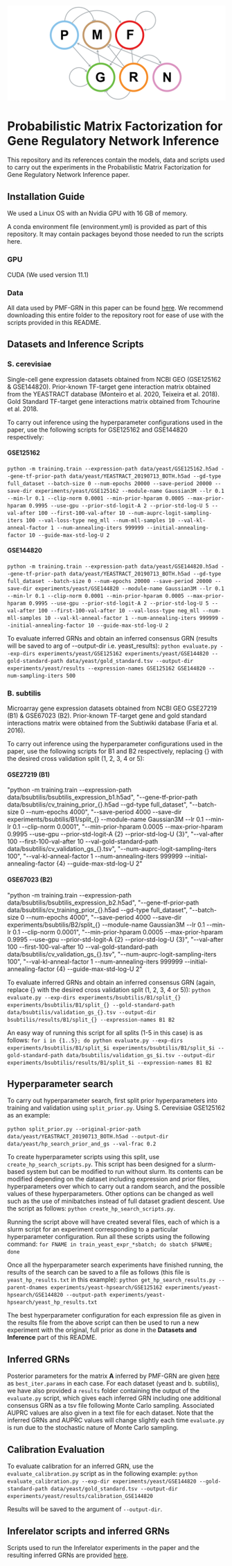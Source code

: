 ![PMFGRN](PMF-GRN_logo.png)

# Probabilistic Matrix Factorization for Gene Regulatory Network Inference

This repository and its references contain the models, data and scripts used to carry out the experiments in the
Probabilistic Matrix Factorization for Gene Regulatory Network Inference paper.

## Installation Guide

We used a Linux OS with an Nvidia GPU with 16 GB of memory.

A conda environment file (environment.yml) is provided as part of this repository. It may contain packages beyond those
needed to run the scripts here.

### GPU
CUDA (We used version 11.1)

### Data
All data used by PMF-GRN in this paper can be found
[here](https://drive.google.com/drive/folders/1LNt2Fy4p8NBNzq5SUeKP7jKay8JhQeGL?usp=sharing).
We recommend downloading this entire folder to the repository root for ease of use with the scripts provided
in this README.

## Datasets and Inference Scripts
### S. cerevisiae
Single-cell gene expression datasets obtained from NCBI GEO (GSE125162 & GSE144820).
Prior-known TF-target gene interaction matrix obtained from the YEASTRACT database (Monteiro et al. 2020, Teixeira et al. 2018).
Gold Standard TF-target gene interactions matrix obtained from Tchourine et al. 2018.

To carry out inference using the hyperparameter configurations used in the paper, use the following scripts for
GSE125162 and GSE144820 respectively:
#### GSE125162
`python -m training.train --expression-path data/yeast/GSE125162.h5ad
--gene-tf-prior-path data/yeast/YEASTRACT_20190713_BOTH.h5ad --gd-type full_dataset --batch-size 0 --num-epochs 20000
--save-period 20000 --save-dir experiments/yeast/GSE125162 --module-name Gaussian3M --lr 0.1
--min-lr 0.1 --clip-norm 0.0001 --min-prior-hparam 0.0005 --max-prior-hparam 0.9995 --use-gpu --prior-std-logit-A 2
--prior-std-log-U 5 --val-after 100 --first-100-val-after 10 --num-auprc-logit-sampling-iters 100
--val-loss-type neg_mll --num-mll-samples 10 --val-kl-anneal-factor 1 --num-annealing-iters 999999
--initial-annealing-factor 10 --guide-max-std-log-U 2`
#### GSE144820
`python -m training.train --expression-path data/yeast/GSE144820.h5ad
--gene-tf-prior-path data/yeast/YEASTRACT_20190713_BOTH.h5ad --gd-type full_dataset --batch-size 0 --num-epochs 20000
--save-period 20000 --save-dir experiments/yeast/GSE144820 --module-name Gaussian3M --lr 0.1 --min-lr 0.1
--clip-norm 0.0001 --min-prior-hparam 0.0005 --max-prior-hparam 0.9995 --use-gpu --prior-std-logit-A 2
--prior-std-log-U 5 --val-after 100 --first-100-val-after 10 --val-loss-type neg_mll --num-mll-samples 10
--val-kl-anneal-factor 1 --num-annealing-iters 999999 --initial-annealing-factor 10 --guide-max-std-log-U 2`

To evaluate inferred GRNs and obtain an inferred consensus GRN (results will be saved to arg of --output-dir
i.e. yeast_results):
`python evaluate.py --exp-dirs experiments/yeast/GSE125162 experiments/yeast/GSE144820
--gold-standard-path data/yeast/gold_standard.tsv --output-dir experiments/yeast/results
--expression-names GSE125162 GSE144820 --num-sampling-iters 500`

### B. subtilis
Microarray gene expression datasets obtained from NCBI GEO GSE27219 (B1) & GSE67023 (B2). 
Prior-known TF-target gene and gold standard interactions matrix were obtained from the Subtiwiki database (Faria et al. 2016).

To carry out inference using the hyperparameter configurations used in the paper, use the following scripts for
B1 and B2 respectively, replacing {} with the desired cross validation split (1, 2, 3, 4 or 5):

#### GSE27219 (B1)
"python -m training.train --expression-path data/bsubtilis/bsubtilis_expression_b1.h5ad",
    "--gene-tf-prior-path data/bsubtilis/cv_training_prior_{}.h5ad --gd-type full_dataset",
    "--batch-size 0 --num-epochs 4000",
    "--save-period 4000 --save-dir experiments/bsubtilis/B1/split_{} --module-name Gaussian3M --lr 0.1 --min-lr 0.1 --clip-norm 0.0001",
    "--min-prior-hparam 0.0005 --max-prior-hparam 0.9995 --use-gpu --prior-std-logit-A {2} --prior-std-log-U {3}",
    "--val-after 100 --first-100-val-after 10 --val-gold-standard-path data/bsubtilis/cv_validation_gs_{}.tsv",
    "--num-auprc-logit-sampling-iters 100",
    "--val-kl-anneal-factor 1 --num-annealing-iters 999999 --initial-annealing-factor {4} --guide-max-std-log-U 2"

#### GSE67023 (B2)
"python -m training.train --expression-path data/bsubtilis/bsubtilis_expression_b2.h5ad",
    "--gene-tf-prior-path data/bsubtilis/cv_training_prior_{}.h5ad --gd-type full_dataset",
    "--batch-size 0 --num-epochs 4000",
    "--save-period 4000 --save-dir experiments/bsubtilis/B2/split_{} --module-name Gaussian3M --lr 0.1 --min-lr 0.1 --clip-norm 0.0001",
    "--min-prior-hparam 0.0005 --max-prior-hparam 0.9995 --use-gpu --prior-std-logit-A {2} --prior-std-log-U {3}",
    "--val-after 100 --first-100-val-after 10 --val-gold-standard-path data/bsubtilis/cv_validation_gs_{}.tsv",
    "--num-auprc-logit-sampling-iters 100",
    "--val-kl-anneal-factor 1 --num-annealing-iters 999999 --initial-annealing-factor {4} --guide-max-std-log-U 2"

To evaluate inferred GRNs and obtain an inferred consensus GRN (again, replace {} with the desired cross validation split
(1, 2, 3, 4 or 5)):
`python evaluate.py --exp-dirs experiments/bsubtilis/B1/split_{} experiments/bsubtilis/B1/split_{}
--gold-standard-path data/bsubtilis/validation_gs_{}.tsv --output-dir bsubtilis/results/B1/split_{}
--expression-names B1 B2`

An easy way of running this script for all splits (1-5 in this case) is as follows:
`for i in {1..5}; do python evaluate.py --exp-dirs experiments/bsubtilis/B1/split_$i experiments/bsubtilis/B1/split_$i
--gold-standard-path data/bsubtilis/validation_gs_$i.tsv
--output-dir experiments/bsubtilis/results/B1/split_$i --expression-names B1 B2`


## Hyperparameter search
To carry out hyperparameter search, first split prior hyperparameters into training and validation using
`split_prior.py`. Using S. Cerevisiae GSE125162 as an example:

`python split_prior.py --original-prior-path data/yeast/YEASTRACT_20190713_BOTH.h5ad
--output-dir data/yeast/hp_search_prior_and_gs --val-frac 0.2`

To create hyperparameter scripts using this split, use `create_hp_search_scripts.py`.
This script has been designed for a slurm-based system but can be modified to run without slurm.
Its contents can be modified depending on the dataset including expression and prior files,
hyperparameters over which to carry out a random search, and the possible values of these hyperparameters.
Other options can be changed as well such as the use of minibatches instead of full dataset gradient descent.
Use the script as follows:
`python create_hp_search_scripts.py`.

Running the script above will have created several files, each of which is a slurm script for an experiment
corresponding to a particular hyperparameter configuration. Run all these scripts using the following command:
`for FNAME in train_yeast_expr_*sbatch; do sbatch $FNAME; done`

Once all the hyperparameter search experiments have finished running, the results of the search can be
saved to a file as follows (this file is `yeast_hp_results.txt` in this example):
`python get_hp_search_results.py --parent-dnames experiments/yeast-hpsearch/GSE125162
experiments/yeast-hpsearch/GSE144820 --output-path experiments/yeast-hpsearch/yeast_hp_results.txt`

The best hyperparameter configuration for each expression file as given in the results file from the above script
can then be used to run a new experiment with the original, full prior as done in the **Datasets and Inference**
part of this README.

## Inferred GRNs
Posterior parameters for the matrix **A** inferred by PMF-GRN are given
[here](https://drive.google.com/drive/folders/1RIRP1VDm8s0m44FKl_FgODogpoO_BNrQ?usp=sharing)
as `best_iter.params` in each case.
For each dataset (yeast and b. subtilis), we have also provided a `results` folder
containing the output of the `evaluate.py` script, which gives each inferred GRN including one additional consensus GRN
as a tsv file following Monte Carlo sampling.
Associated AUPRC values are also given in a text file for each dataset.
Note that the inferred GRNs and AUPRC values will change slightly each time `evaluate.py` is run due to the stochastic
nature of Monte Carlo sampling.

## Calibration Evaluation
To evaluate calibration for an inferred GRN, use the `evaluate_calibration.py` script as in the following example:
`python evaluate_calibration.py --exp-dir experiments/yeast/GSE144820 --gold-standard-path data/yeast/gold_standard.tsv
--output-dir experiments/yeast/results/calibration_GSE144820`

Results will be saved to the argument of `--output-dir`.

## Inferelator scripts and inferred GRNs
Scripts used to run the Inferelator experiments in the paper and the resulting inferred GRNs are provided
[here](https://drive.google.com/drive/folders/1YKiKlJ2qHcAMtzbzWo6JTQR1U_EUyEE9?usp=sharing).

